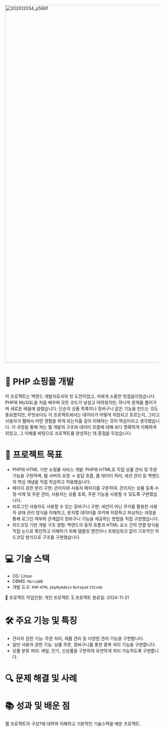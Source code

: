 <img width="1163" alt="202012034_p5681" src="https://github.com/user-attachments/assets/e8ac5301-c925-4855-aedf-5c3b1864d3a5" />

# 🛒 PHP 쇼핑몰 개발
이 프로젝트는 백엔드 개발자로서의 첫 도전이었고, 저에게 소중한 첫걸음이었습니다. PHP와 MySQL을 처음 배우며 모든 코드가 낯설고 어려웠지만, 하나씩 문제를 풀어가며 새로운 배움에 설렜습니다.
단순히 상품 목록이나 장바구니 같은 기능을 만드는 것도 중요했지만, 무엇보다도 이 프로젝트에서는 데이터가 어떻게 저장되고 흐르는지, 그리고 사용자가 웹에서 어떤 경험을 하게 되는지를 깊이 이해하는 것이 핵심이라고 생각했습니다.
이 과정을 통해 저는 웹 개발의 구조와 데이터 흐름에 대해 보다 명확하게 이해하게 되었고, 그 이해를 바탕으로 프로젝트를 완성하는 데 중점을 두었습니다.

# 🎯 프로젝트 목표
- PHP와 HTML 기반 쇼핑몰 서비스 개발: PHP와 HTML로 직접 상품 관리 및 주문 기능을 구현하며, 웹 서버의 요청 → 응답 흐름, 폼 데이터 처리, 세션 관리 등 백엔드의 핵심 개념을 직접 학습하고 적용했습니다.
- 페이지 권한 분리 구현: 관리자와 사용자 페이지를 구분하여, 관리자는 상품 등록·수정·삭제 및 주문 관리, 사용자는 상품 조회, 주문 기능을 사용할 수 있도록 구현했습니다.
- 비로그인 사용자도 사용할 수 있는 장바구니 구현: 세션이 아닌 쿠키를 활용한 사용자 상태 관리 방식을 이해하고, 문자열 데이터를 쿠키에 저장하고 파싱하는 과정을 통해 로그인 여부와 관계없이 장바구니 기능을 제공하는 방법을 직접 구현했습니다.
- 하드코딩 기반 개발 구조 경험: 백엔드의 동작 흐름과 HTML 요소 간의 연결 방식을 직접 눈으로 확인하고 이해하기 위해 템플릿 엔진이나 프레임워크 없이 기초적인 하드코딩 방식으로 구조를 구현했습니다.

# 💻 기술 스택
- OS: Linux
- DBMS: `MariaDB`
- 개발 도구: `PHP` `HTML` `phpMyAdmin` `Notepad` `VSCode`

👥 프로젝트 작업인원: 개인 프로젝트
🗓️ 프로젝트 완료일: 2024-11-21
  

# 🛠️ 주요 기능 및 특징
- 관리자 권한 기능: 주문 처리, 제품 관리 등 다양한 관리 기능을 구현합니다.
- 일반 사용자 권한 기능: 상품 주문, 장바구니를 통한 중복 처리 기능을 구현합니다.
- 상품 분류 처리: 세일, 인기, 신상품을 구분하여 유연하게 처리 가능하도록 구현합니다.

# 🔍 문제 해결 및 사례

# 📚 성과 및 배운 점
웹 프로젝트의 구성?에 대하여 이해하고 기본적인 기술스택을 배운 프로젝트.
